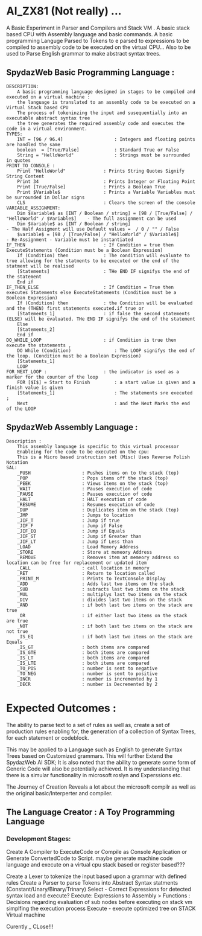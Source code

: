 # AI_ZX81 (Not really) ...

A Basic Experiment in Parser and Compilers and Stack VM . A basic stack based CPU with Assembly language and basic commands. 
A basic programming Languge Parsed to Tokens to e parsed to expressions to be compiled to assembly code to be executed on the virtual CPU... 
Also to be used to Parse English grammar to make abstract syntax trees. 


## SpydazWeb Basic Programming Language :
	DESCRIPTION:
		A basic programming language designed in stages to be compiled and executed on a virtual machine :
		the language is translated to an assembly code to be executed on a Virtual Stack based CPU
		The process of tokeninzing the input and susequentially into an executable abstract syntax tree
		the tree generates the required assembly code and executes the code in a virtual environment.
	TYPES: 
		INT = [96 / 96.4]					: Integers and floating points are handled the same
		boolean  = [True/False]				: Standard True or False
		String = "HelloWorld"				: Strings must be surrounded in quotes
	PRINT_TO_CONSOLE : 
		Print "HelloWorld"				: Prints String Quotes Signify String Content
		Print 34						: Prints Integer or Floating Point
		Print [True/False]				: Prints a Boolean True
		Print $Variable$				: Prints a Variable Variables must be surrounded in Dollar signs
		CLS								: Clears the screen of the console
	VARIABLE_ASSIGNMENT:
		Dim $Variable$ as [INT / Boolean / string] = [98 / [True/False] / "HelloWorld" / $Variable$]	- The full assignment can be used
		Dim $Variable$ as [INT / Boolean / string]														- The Half Assigment will use Default values =  / 0 / "" / False 
		$variable$ = [98 / [True/False] / "HelloWorld" / $Variable$]									- Re-Assignment - Variable must be instantiated
	IF_THEN								: If Condition = true then ExecuteStatements (Condition must be a Boolean Expression)
		If (Condition) then				: The condition will evaluate to true allowing for the statments to be executed or the end of the statment will be realised
		[Statements]					: THe END IF signifys the end of the statement
		End if
	IF_THEN_ELSE						: If Condition = True then executes Statements else ExecuteStatements (Condition must be a Boolean Expression)
		If (Condition) then				: the Condition will be evaluated and the (THEN) first statements executed.if true or  
		[Statements_1]					: if false the second statements (ELSE) will be evaluated. THe END IF signifys the end of the statement
		Else
		[Statements_2]
		End if
	DO_WHILE_LOOP						: if Condition is true then execute the statements , 
		DO While (Condition)				: The LOOP signifys the end of the loop. (Condition must be a Boolean Expression) 
		[Statements_1]
		LOOP
	FOR_NEXT_LOOP :						: the indicator is used as a marker for the counter of the loop
		FOR [$I$] = Start to Finish			: a start value is given and a finish value is given
		[Statements_1]						: The statements sre executed ; 
		Next								: and the Next Marks the end of the LOOP

## SpydazWeb Assembly Language : 
	Description :
		This assembly language is specific to this virtual processor 
		Enableing for the code to be executed on the cpu: 
		This is a Micro based instruction set (Misc) Uses Reverse Polish Notation
	SAL:
		_PUSH					: Pushes items on to the stack (top)
		_POP					: Pops items off the stack (top)
		_PEEK					: Views items on the stack (top)
		_WAIT					: Pauses execution of code
		_PAUSE					: Pauses execution of code
		_HALT					: HALT execution of code
		_RESUME					: Resumes execution of code
		_DUP					: Duplicates item on the stack (top)
		_JMP					: Jumps to location
		_JIF_T					: Jump if true
		_JIF_F					: Jump if False
		_JIF_EQ					: Jump if Equals
		_JIF_GT					: Jump if Greater than
		_JIF_LT					: Jump if Less than
		_LOAD					: Load Memory Address
		_STORE					: Store at memeory Address
		_REMOVE					: Removes item at memeory address so location can be free for replacement or updated item
		_CALL					: call location in memory
		_RET					: Return to location called
		_PRINT_M				: Prints to TextConsole Display
		_ADD					: Adds last two items on the stack
		_SUB					: subracts last two items on the stack
		_MUL					: multiplys last two items on the stack
		_DIV					: divides last two items on the stack
		_AND					: if both last two items on the stack are true
		_OR						: if either last two items on the stack are true
		_NOT					: if both last two items on the stack are not true
		_IS_EQ					: if both last two items on the stack are Equals
		_IS_GT					: both items are compared 
		_IS_GTE					: both items are compared 
		_IS_LT					: both items are compared 
		_IS_LTE					: both items are compared 
		_TO_POS					: number is sent to negative
		_TO_NEG					: number is sent to positive
		_INCR					: number is incremented by 1
		_DECR 					: number is Decremented by 2



# Expected Outcomes :

 The ability to parse text to a set of rules as well as,
 create a set of production rules enabling for,
 the generation of a collection of Syntax Trees,
 for each statement or codeblock.

 This may be applied to a Language such as English to generate Syntax Trees based on Customized grammars. 
 This will further Extend the SpydazWeb AI SDK; 
 It is also noted that the ability to generate some form of Generic Code will also be potentially achieved. 
 It is my understanding that there is a simular functionality in microsoft roslyn and Experssions etc. 

 The Journey of Creation Reveals a lot about the microsoft compilr as well as the original basic/Interperter and compiler.
  

 ## The Language Creator : A Toy Programming Language

### Development Stages: 

Create A Compiler to ExecuteCode or Compile as Console Application or Generate ConvertedCode to Script. 
maybe generate machine code language and execute on a virtual cpu stack based or register based???

Create a Lexer to tokenize the input based upon a grammar with defined rules
Create a Parser to parse Tokens into Abstract Syntax statments (Constant/Unary/Binary/Trinary)
Select - Correct Expressions for detected syntax load and execute?
Execute: Expressions to Assembly >  Functions : Decisions regarding evaluation of sub nodes before executing on stack vm simplfing the execution process
Execute - execute optimized tree on STACK Virtual machine

Curently _ CLose!!!


 
